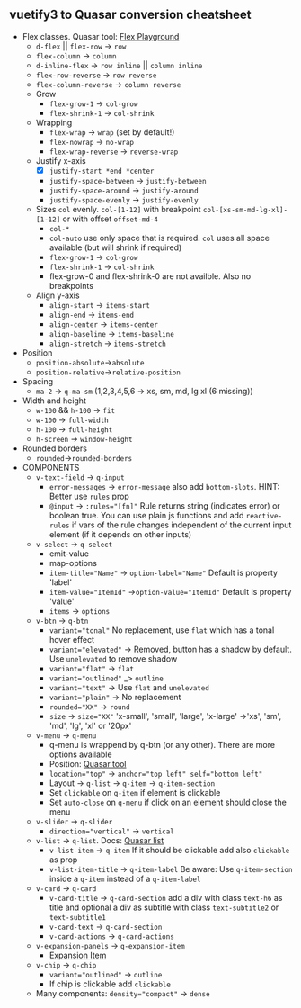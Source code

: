 ## vuetify3 to Quasar conversion cheatsheet

- Flex classes. Quasar tool: [Flex Playground](https://quasar.dev/layout/grid/flex-playground)
  - `d-flex` || `flex-row` -> `row`
  - `flex-column` -> `column`
  - `d-inline-flex` -> `row inline` || `column inline`
  - `flex-row-reverse` -> `row reverse`
  - `flex-column-reverse` -> `column reverse`
  - Grow
    - `flex-grow-1` -> `col-grow`
    - `flex-shrink-1` -> `col-shrink`
  - Wrapping
    - `flex-wrap` -> `wrap` (set by default!)
    - `flex-nowrap` -> `no-wrap`
    - `flex-wrap-reverse` -> `reverse-wrap`
  - Justify x-axis
    - [x] `justify-start *end *center`
    - `justify-space-between` -> `justify-between`
    - `justify-space-around` -> `justify-around`
    - `justify-space-evenly` -> `justify-evenly`
  - Sizes `col` evenly. `col-[1-12]` with breakpoint `col-[xs-sm-md-lg-xl]-[1-12]` or with offset `offset-md-4`
    - `col-*`
    - `col-auto` use only space that is required. `col` uses all space available (but will shrink if required)
    - `flex-grow-1` -> `col-grow`
    - `flex-shrink-1` -> `col-shrink`
    - flex-grow-0 and flex-shrink-0 are not availble. Also no breakpoints
  - Align y-axis
    - `align-start` -> `items-start`
    - `align-end` -> `items-end`
    - `align-center` -> `items-center`
    - `align-baseline` -> `items-baseline`
    - `align-stretch` -> `items-stretch`
- Position
  - `position-absolute`->`absolute`
  - `position-relative`->`relative-position`
- Spacing
  - `ma-2` -> `q-ma-sm` (1,2,3,4,5,6 -> xs, sm, md, lg xl (6 missing))
- Width and height
  - `w-100` && `h-100` -> `fit`
  - `w-100` -> `full-width`
  - `h-100` -> `full-height`
  - `h-screen` -> `window-height`
- Rounded borders
  - `rounded`->`rounded-borders`
- COMPONENTS
  - `v-text-field` -> `q-input`
    - `error-messages` -> `error-message` also add `bottom-slots`. HINT: Better use `rules` prop
    - `@input` -> `:rules="[fn]"` Rule returns string (indicates error) or boolean true. You can use plain js functions and add `reactive-rules` if vars of the rule changes independent of the current input element (if it depends on other inputs)
  - `v-select` -> `q-select`
    - emit-value
    - map-options
    - `item-title="Name"` -> `option-label="Name"` Default is property 'label'
    - `item-value="ItemId"` ->`option-value="ItemId"` Default is property 'value'
    - `items` -> `options`
  - `v-btn` -> `q-btn`
    - `variant="tonal"` No replacement, use `flat` which has a tonal hover effect
    - `variant="elevated"` -> Removed, button has a shadow by default. Use `unelevated` to remove shadow
    - `variant="flat"` -> `flat`
    - `variant="outlined"` \_> `outline`
    - `variant="text"` -> Use `flat` and `unelevated`
    - `variant="plain"` -> No replacement
    - `rounded="XX"` -> `round`
    - `size` -> `size="XX"` 'x-small', 'small', 'large', 'x-large' ->'xs', 'sm', 'md', 'lg', 'xl' or '20px'
  - `v-menu` -> `q-menu`
    - q-menu is wrappend by q-btn (or any other). There are more options available
    - Position: [Quasar tool](https://quasar.dev/vue-components/menu#positioning)
    - `location="top"` -> `anchor="top left" self="bottom left"`
    - Layout -> `q-list` -> `q-item` -> `q-item-section`
    - Set `clickable` on `q-item` if element is clickable
    - Set `auto-close` on `q-menu` if click on an element should close the menu
  - `v-slider` -> `q-slider`
    - `direction="vertical"` -> `vertical`
  - `v-list` -> `q-list`. Docs: [Quasar list](https://quasar.dev/vue-components/list-and-list-items#basic)
    - `v-list-item` -> `q-item` If it should be clickable add also `clickable` as prop
    - `v-list-item-title` -> `q-item-label` Be aware: Use `q-item-section` inside a `q-item` instead of a `q-item-label`
  - `v-card` -> `q-card`
    - `v-card-title` -> `q-card-section` add a div with class `text-h6` as title and optional a div as subtitle with class `text-subtitle2` or `text-subtitle1`
    - `v-card-text` -> `q-card-section`
    - `v-card-actions` -> `q-card-actions`
  - `v-expansion-panels` -> `q-expansion-item`
    - [Expansion Item](https://quasar.dev/vue-components/expansion-item)
  - `v-chip` -> `q-chip`
    - `variant="outlined"` -> `outline`
    - If chip is clickable add `clickable`
  - Many components: `density="compact"` -> `dense`
